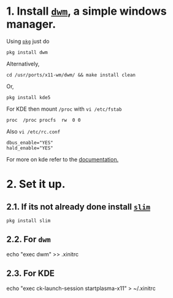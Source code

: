 # 1. Install [`dwm`](https://dwm.suckless.org/), a simple windows manager.
Using [`pkg`](https://www.freshports.org/x11-wm/dwm) just do
```
pkg install dwm
```
Alternatively,
```
cd /usr/ports/x11-wm/dwm/ && make install clean
```
Or,
```
pkg install kde5
```
For KDE then mount `/proc` with `vi /etc/fstab`
```
proc  /proc procfs  rw  0 0
```
Also `vi /etc/rc.conf`
```
dbus_enable="YES"
hald_enable="YES"
```
For more on kde refer to the [documentation.](https://www.freebsd.org/doc/handbook/x11-wm.html)

# 2. Set it up.
## 2.1. If its not already done install [`slim`](https://www.freshports.org/x11/slim)
```
pkg install slim
```
## 2.2. For `dwm`
echo "exec dwm" >> .xinitrc
## 2.3. For KDE
echo "exec ck-launch-session startplasma-x11" > ~/.xinitrc

